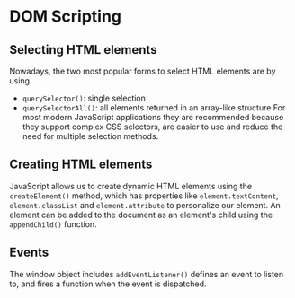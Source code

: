 # DOM Scripting

## Selecting HTML elements

Nowadays, the two most popular forms to select HTML elements are by using 
-    `querySelector()`: single selection
-    `querySelectorAll()`: all elements returned in an array-like structure
For most modern JavaScript applications they are recommended because they support complex CSS selectors, are easier to use and reduce the need for multiple selection methods.

## Creating HTML elements

JavaScript allows us to create dynamic HTML elements using the `createElement()` method, which has properties like `element.textContent`, `element.classList` and `element.attribute` to personalize our element. An element can be added to the document as an element's child using the `appendChild()` function.

## Events

The window object includes  `addEventListener()` defines an event to listen to, and fires a function when the event is dispatched.


